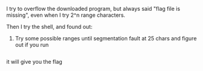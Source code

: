 I try to overflow the downloaded program, but always said "flag file is missing", even when I try 2^n range characters.

Then I try the shell, and found out: 
1. Try some possible ranges until segmentation fault at 25 chars and figure out if you run

```./vuln aaaaaaaaaaaaaaaaaaaaaaaaaaaa
```
it will give you the flag
